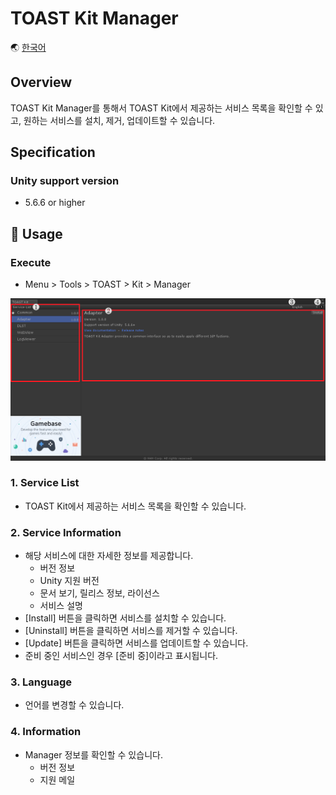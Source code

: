 # TOAST Kit Manager

🌏 [한국어](README.md)

## Overview

TOAST Kit Manager를 통해서 TOAST Kit에서 제공하는 서비스 목록을 확인할 수 있고,
원하는 서비스를 설치, 제거, 업데이트할 수 있습니다.

## Specification

### Unity support version

* 5.6.6 or higher

## 🔨 Usage

### Execute

* Menu > Tools > TOAST > Kit > Manager

![Manager](./images/toastkit_manager_001.png)

### 1. Service List

* TOAST Kit에서 제공하는 서비스 목록을 확인할 수 있습니다.

### 2. Service Information

* 해당 서비스에 대한 자세한 정보를 제공합니다.
    * 버전 정보
    * Unity 지원 버전
    * 문서 보기, 릴리스 정보, 라이선스
    * 서비스 설명
* [Install] 버튼을 클릭하면 서비스를 설치할 수 있습니다.
* [Uninstall] 버튼을 클릭하면 서비스를 제거할 수 있습니다.
* [Update] 버튼을 클릭하면 서비스를 업데이트할 수 있습니다.
* 준비 중인 서비스인 경우 [준비 중]이라고 표시됩니다.

### 3. Language

* 언어를 변경할 수 있습니다.

### 4. Information

* Manager 정보를 확인할 수 있습니다.
    * 버전 정보
    * 지원 메일
